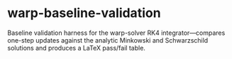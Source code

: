 # warp-baseline-validation
Baseline validation harness for the warp-solver RK4 integrator—compares one-step updates against the analytic Minkowski and Schwarzschild solutions and produces a LaTeX pass/fail table.
